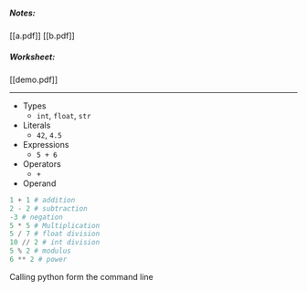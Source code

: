 ##### Notes:
[[a.pdf]]
[[b.pdf]]

##### Worksheet:
[[demo.pdf]]

---

- Types
	- `int`, `float`, `str`
- Literals
	- `42`, `4.5`
- Expressions
	- `5 + 6`
- Operators
	- `+`
- Operand

```python
1 + 1 # addition
2 - 2 # subtraction
-3 # negation
5 * 5 # Multiplication
5 / 7 # float division
10 // 2 # int division
5 % 2 # modulus
6 ** 2 # power
```

Calling python form the command line